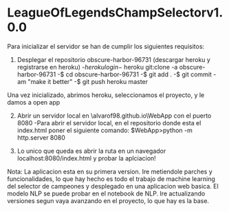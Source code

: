# LeagueOfLegendsChampSelectorv1.0.0

Para inicializar el servidor se han de cumplir los siguientes requisitos:
1. Desplegar el repositorio obscure-harbor-96731 (descargar heroku y registrarse en heroku)
  -$heroku login
  -$ heroku git:clone -a obscure-harbor-96731 
  -$ cd obscure-harbor-96731
  -$ git add .
  -$ git commit -am "make it better"
  -$ git push heroku master
  
  Una vez inicializado, abrimos heroku, seleccionamos el proyecto, y le damos a open app
 
 2. Abrir un servidor local en \alvarof98.github.io\WebApp con el puerto 8080
 -Para abrir el servidor local, en el repositorio donde esta el index.html poner el siguiente comando:
 $WebApp>python -m http.server 8080
 
 3. Lo unico que queda es abrir la ruta en un navegador localhost:8080/index.html y probar la aplciacion!
 
 Nota: La aplicacion esta en su primera version. Ire metiendole parches y funcionalidades, lo que hay hecho es todo el trabajo de machine learning del selector de campeones y desplegado en una aplicacion web basica. El modelo NLP se puede probar en el notebook de NLP. Ire actualizando versiones segun vaya avanzando en el proyecto, lo que hay es la base.
 
